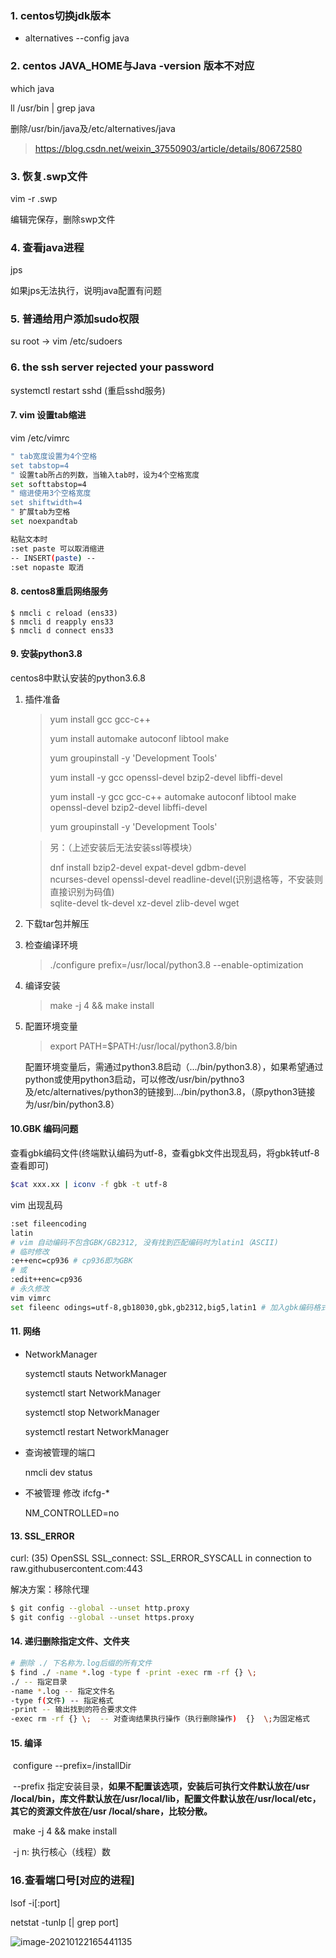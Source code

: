 ### 1. centos切换jdk版本

* alternatives --config java

### 2. centos JAVA_HOME与Java -version 版本不对应

which java 

ll /usr/bin | grep java 

删除/usr/bin/java及/etc/alternatives/java

> https://blog.csdn.net/weixin_37550903/article/details/80672580

### 3. 恢复.swp文件

vim -r .swp

编辑完保存，删除swp文件

### 4. 查看java进程

jps

如果jps无法执行，说明java配置有问题

### 5. 普通给用户添加sudo权限

su root -> vim /etc/sudoers

### 6. the ssh server rejected your password

systemctl restart sshd  (重启sshd服务)

#### 7. vim 设置tab缩进

vim /etc/vimrc

```bash
" tab宽度设置为4个空格
set tabstop=4
" 设置tab所占的列数，当输入tab时，设为4个空格宽度
set softtabstop=4
" 缩进使用3个空格宽度
set shiftwidth=4
" 扩展tab为空格
set noexpandtab

粘贴文本时
:set paste 可以取消缩进
-- INSERT(paste) --
:set nopaste 取消
```

#### 8. centos8重启网络服务

```shell
$ nmcli c reload (ens33)
$ nmcli d reapply ens33
$ nmcli d connect ens33
```

#### 9. 安装python3.8

centos8中默认安装的python3.6.8

1. 插件准备

   >yum install gcc gcc-c++
   >
   >yum install automake autoconf libtool make
   >
   >yum groupinstall -y 'Development Tools'
   >
   >yum install -y gcc openssl-devel bzip2-devel libffi-devel
   >
   >
   >
   >yum install -y  gcc gcc-c++ automake autoconf libtool make openssl-devel bzip2-devel libffi-devel
   >
   >yum groupinstall -y 'Development Tools'

   >另：（上述安装后无法安装ssl等模块）
   >
   >dnf install bzip2-devel expat-devel gdbm-devel \
   >ncurses-devel openssl-devel readline-devel(识别退格等，不安装则直接识别为码值) \
   >sqlite-devel tk-devel xz-devel zlib-devel wget

2. 下载tar包并解压

3. 检查编译环境

   > ./configure prefix=/usr/local/python3.8 --enable-optimization

4. 编译安装

   > make -j 4 && make install

5. 配置环境变量

   > export PATH=$PATH:/usr/local/python3.8/bin

   配置环境变量后，需通过python3.8启动（.../bin/python3.8），如果希望通过python或使用python3启动，可以修改/usr/bin/pythno3及/etc/alternatives/python3的链接到.../bin/python3.8，（原python3链接为/usr/bin/python3.8）

#### 10.GBK 编码问题

查看gbk编码文件(终端默认编码为utf-8，查看gbk文件出现乱码，将gbk转utf-8查看即可)

```bash
$cat xxx.xx | iconv -f gbk -t utf-8
```

vim 出现乱码

```bash
:set fileencoding
latin
# vim 自动编码不包含GBK/GB2312, 没有找到匹配编码时为latin1（ASCII)
# 临时修改
:e++enc=cp936 # cp936即为GBK
# 或
:edit++enc=cp936
# 永久修改
vim vimrc
set fileenc odings=utf-8,gb18030,gbk,gb2312,big5,latin1 # 加入gbk编码格式，选择需要编码格式添加即可
```

#### 11. 网络

- NetworkManager

  systemctl stauts NetworkManager

  systemctl start NetworkManager

  systemctl stop NetworkManager

  systemctl restart NetworkManager

- 查询被管理的端口

  nmcli dev status

- 不被管理 修改 ifcfg-\*

  NM_CONTROLLED=no

#### 13. SSL_ERROR

curl: (35) OpenSSL SSL_connect: SSL_ERROR_SYSCALL in connection to raw.githubusercontent.com:443 

解决方案：移除代理

```bash
$ git config --global --unset http.proxy
$ git config --global --unset https.proxy
```

#### 14. 递归删除指定文件、文件夹

```bash
# 删除 ./ 下名称为.log后缀的所有文件
$ find ./ -name *.log -type f -print -exec rm -rf {} \;
./ -- 指定目录
-name *.log -- 指定文件名
-type f(文件) -- 指定格式
-print -- 输出找到的符合要求文件
-exec rm -rf {} \;  -- 对查询结果执行操作（执行删除操作)  {}  \;为固定格式
```

#### 15. 编译

​	configure --prefix=/installDir

​		--prefix 指定安装目录，**如果不配置该选项，安装后可执行文件默认放在/usr /local/bin，库文件默认放在/usr/local/lib，配置文件默认放在/usr/local/etc，其它的资源文件放在/usr /local/share，比较分散。**

​	make -j 4 && make install

​		-j n: 执行核心（线程）数

### 16.查看端口号[对应的进程]

lsof -i[:port]

netstat -tunlp [| grep port]

![image-20210122165441135](C:\Users\Administrator\AppData\Roaming\Typora\typora-user-images\image-20210122165441135.png)

